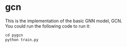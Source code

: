 # gcn
This is the implementation of the basic GNN model, GCN.  
You could run the following code to run it:
```python
cd pygcn
python train.py
```
